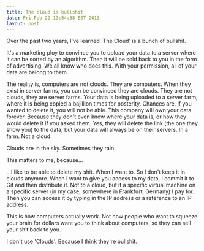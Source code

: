 ```yaml
---
title: The cloud is bullshit
date: Fri Feb 22 13:54:38 EST 2013
layout: post
---
```


Over the past two years, I've learned 'The Cloud' is a bunch of bullshit.

It's a marketing ploy to convince you to upload your data to a server where it can be sorted by an algorithm. Then it will be sold back to you in the form of advertising. We all know who does this. With your permission, all of your data are belong to them.

The reality is, computers are not clouds. They are computers. When they exist in server farms, you can be convinced they are clouds. They are not clouds, they are server farms. Your data is being uploaded to a server farm, where it is being copied a bajillion times for posterity. Chances are, if you wanted to delete it, you will not be able. This company will own your data forever. Because they don't even know where your data is, or how they would delete it if you asked them. Yes, they will delete the link (the one they show you) to the data, but your data will always be on their servers. In a farm. Not a cloud.

Clouds are in the sky. Sometimes they rain.

This matters to me, because... 

...I like to be able to delete my shit. When I want to. So I don't keep it in clouds anymore. When I want to give you access to my data, I commit it to Git and then distribute it. Not to a cloud, but it a specific virtual machine on a specific server (in my case, somewhere in Frankfurt, Germany) I pay for. Then you can access it by typing in the IP address or a reference to an IP address.

This is how computers actually work. Not how people who want to squeeze your brain for dollars want you to think about computers, so they can sell your shit back to you.

I don't use 'Clouds'. Because I think they're bullshit.